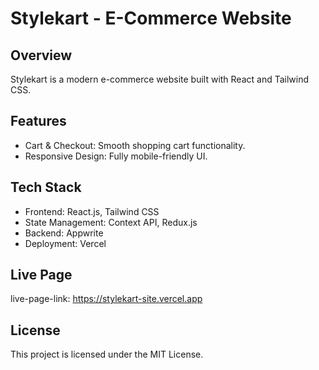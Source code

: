 # Stylekart - E-Commerce Website

## Overview

Stylekart is a modern e-commerce website built with React and Tailwind CSS.

## Features

- Cart & Checkout: Smooth shopping cart functionality.
- Responsive Design: Fully mobile-friendly UI.

## Tech Stack

- Frontend: React.js, Tailwind CSS
- State Management: Context API, Redux.js
- Backend: Appwrite
- Deployment: Vercel

## Live Page

live-page-link: https://stylekart-site.vercel.app

## License

This project is licensed under the MIT License.
